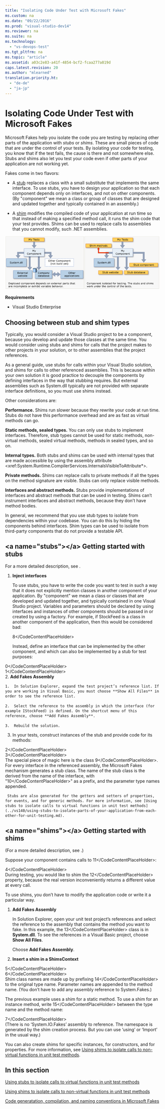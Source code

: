 ```yaml
---
title: "Isolating Code Under Test with Microsoft Fakes"
ms.custom: na
ms.date: "09/22/2016"
ms.prod: "visual-studio-dev14"
ms.reviewer: na
ms.suite: na
ms.technology: 
  - "vs-devops-test"
ms.tgt_pltfrm: na
ms.topic: "article"
ms.assetid: a03c2e83-a41f-4854-bcf2-fcaa277a819d
caps.latest.revision: 20
ms.author: "mlearned"
translation.priority.ht: 
  - "de-de"
  - "ja-jp"
---
```

# Isolating Code Under Test with Microsoft Fakes
Microsoft Fakes help you isolate the code you are testing by replacing other parts of the application with *stubs* or *shims*. These are small pieces of code that are under the control of your tests. By isolating your code for testing, you know that if the test fails, the cause is there and not somewhere else. Stubs and shims also let you test your code even if other parts of your application are not working yet.  
  
 Fakes come in two flavors:  
  
-   A [stub](#stubs) replaces a class with a small substitute that implements the same interface.  To use stubs, you have to design your application so that each component depends only on interfaces, and not on other components. (By "component" we mean a class or group of classes that are designed and updated together and typically contained in an assembly.)  
  
-   A [shim](#shims) modifies the compiled code of your application at run time so that instead of making a specified method call, it runs the shim code that your test provides. Shims can be used to replace calls to assemblies that you cannot modify, such .NET assemblies.  
  
 ![Fakes replace other components](../vs140/media/fakes-2.png "Fakes-2")  
  
 **Requirements**  
  
-   Visual Studio Enterprise  
  
## Choosing between stub and shim types  
 Typically, you would consider a Visual Studio project to be a component, because you develop and update those classes at the same time. You would consider using stubs and shims for calls that the project makes to other projects in your solution, or to other assemblies that the project references.  
  
 As a general guide, use stubs for calls within your Visual Studio solution, and shims for calls to other referenced assemblies. This is because within your own solution it is good practice to decouple the components by defining interfaces in the way that stubbing requires. But external assemblies such as System.dll typically are not provided with separate interface definitions, so you must use shims instead.  
  
 Other considerations are:  
  
 **Performance.** Shims run slower because they rewrite your code at run time. Stubs do not have this performance overhead and are as fast as virtual methods can go.  
  
 **Static methods, sealed types.** You can only use stubs to implement interfaces. Therefore, stub types cannot be used for static methods, non-virtual methods, sealed virtual methods, methods in sealed types, and so on.  
  
 **Internal types.** Both stubs and shims can be used with internal types that are made accessible by using the assembly attribute \<xref:System.Runtime.CompilerServices.InternalsVisibleToAttribute*>.  
  
 **Private methods.** Shims can replace calls to private methods if all the types on the method signature are visible. Stubs can only replace visible methods.  
  
 **Interfaces and abstract methods.** Stubs provide implementations of interfaces and abstract methods that can be used in testing. Shims can’t instrument interfaces and abstract methods, because they don’t have method bodies.  
  
 In general, we recommend that you use stub types to isolate from dependencies within your codebase. You can do this by hiding the components behind interfaces. Shim types can be used to isolate from third-party components that do not provide a testable API.  
  
##  \<a name="stubs">\</a> Getting started with stubs  
 For a more detailed description, see [](../vs140/using-stubs-to-isolate-parts-of-your-application-from-each-other-for-unit-testing.md "Using stubs to isolate parts of your application from each other for unit testing").  
  
1.  **Inject interfaces**  
  
     To use stubs, you have to write the code you want to test in such a way that it does not explicitly mention classes in another component of your application. By "component" we mean a class or classes that are developed and updated together, and typically contained in one Visual Studio project. Variables and parameters should be declared by using interfaces and instances of other components should be passed in or created by using a factory. For example, if StockFeed is a class in another component of the application, then this would be considered bad:  
  
     <CodeContentPlaceHolder>8\</CodeContentPlaceHolder>  
  
     Instead, define an interface that can be implemented by the other component, and which can also be implemented by a stub for test purposes:  
  
<CodeContentPlaceHolder>0\</CodeContentPlaceHolder>  
<CodeContentPlaceHolder>1\</CodeContentPlaceHolder>  
2.  **Add Fakes Assembly**  
  
    1.  In Solution Explorer, expand the test project’s reference list. If you are working in Visual Basic, you must choose **Show All Files** in order to see the reference list.  
  
    2.  Select the reference to the assembly in which the interface (for example IStockFeed) is defined. On the shortcut menu of this reference, choose **Add Fakes Assembly**.  
  
    3.  Rebuild the solution.  
  
3.  In your tests, construct instances of the stub and provide code for its methods:  
  
<CodeContentPlaceHolder>2\</CodeContentPlaceHolder>  
<CodeContentPlaceHolder>3\</CodeContentPlaceHolder>  
     The special piece of magic here is the class <CodeContentPlaceHolder>9\</CodeContentPlaceHolder>. For every interface in the referenced assembly, the Microsoft Fakes mechanism generates a stub class. The name of the stub class is the derived from the name of the interface, with "<CodeContentPlaceHolder>10\</CodeContentPlaceHolder>" as a prefix, and the parameter type names appended.  
  
     Stubs are also generated for the getters and setters of properties, for events, and for generic methods. For more information, see [Using stubs to isolate calls to virtual functions in unit test methods](../vs140/using-stubs-to-isolate-parts-of-your-application-from-each-other-for-unit-testing.md).  
  
##  \<a name="shims">\</a> Getting started with shims  
 (For a more detailed description, see [](../vs140/using-shims-to-isolate-your-application-from-other-assemblies-for-unit-testing.md "Using shims to isolate your application from other assemblies for unit testing").)  
  
 Suppose your component contains calls to <CodeContentPlaceHolder>11\</CodeContentPlaceHolder>:  
  
<CodeContentPlaceHolder>4\</CodeContentPlaceHolder>  
 During testing, you would like to shim the <CodeContentPlaceHolder>12\</CodeContentPlaceHolder> property, because the real version inconveniently returns a different value at every call.  
  
 To use shims, you don’t have to modify the application code or write it a particular way.  
  
1.  **Add Fakes Assembly**  
  
     In Solution Explorer, open your unit test project’s references and select the reference to the assembly that contains the method you want to fake. In this example, the <CodeContentPlaceHolder>13\</CodeContentPlaceHolder> class is in **System.dll**.  To see the references in a Visual Basic project, choose **Show All Files**.  
  
     Choose **Add Fakes Assembly**.  
  
2.  **Insert a shim in a ShimsContext**  
  
<CodeContentPlaceHolder>5\</CodeContentPlaceHolder>  
<CodeContentPlaceHolder>6\</CodeContentPlaceHolder>  
     Shim class names are made up by prefixing <CodeContentPlaceHolder>14\</CodeContentPlaceHolder> to the original type name. Parameter names are appended to the method name. (You don’t have to add any assembly reference to System.Fakes.)  
  
 The previous example uses a shim for a static method. To use a shim for an instance method, write <CodeContentPlaceHolder>15\</CodeContentPlaceHolder> between the type name and the method name:  
  
<CodeContentPlaceHolder>7\</CodeContentPlaceHolder>  
 (There is no ‘System.IO.Fakes’ assembly to reference. The namespace is generated by the shim creation process. But you can use ‘using’ or ‘Import’ in the usual way.)  
  
 You can also create shims for specific instances, for constructors, and for properties. For more information, see [Using shims to isolate calls to non-virtual functions in unit test methods](../vs140/using-shims-to-isolate-your-application-from-other-assemblies-for-unit-testing.md).  
  
## In this section  
 [Using stubs to isolate calls to virtual functions in unit test methods](../vs140/using-stubs-to-isolate-parts-of-your-application-from-each-other-for-unit-testing.md)  
  
 [Using shims to isolate calls to non-virtual functions in unit test methods](../vs140/using-shims-to-isolate-your-application-from-other-assemblies-for-unit-testing.md)  
  
 [Code generatation, compilation, and naming conventions in Microsoft Fakes](../vs140/code-generation--compilation--and-naming-conventions-in-microsoft-fakes.md)